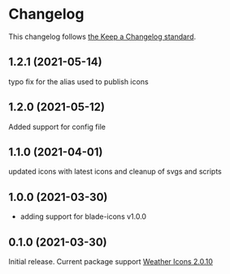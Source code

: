 # Changelog

This changelog follows [the Keep a Changelog standard](https://keepachangelog.com).

## 1.2.1 (2021-05-14)
typo fix for the alias used to publish icons

## 1.2.0 (2021-05-12)
Added support for config file

## 1.1.0 (2021-04-01)
updated icons with latest icons and cleanup of svgs and scripts

## 1.0.0 (2021-03-30)
* adding support for blade-icons v1.0.0

## 0.1.0 (2021-03-30)

Initial release.
Current package support [Weather Icons 2.0.10](https://github.com/erikflowers/weather-icons/releases/tag/2.0.10)
